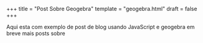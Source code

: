 +++
title = "Post Sobre Geogebra"
template = "geogebra.html"
draft = false
+++

Aqui esta com exemplo de post de blog usando JavaScript e geogebra
em breve mais posts sobre